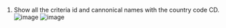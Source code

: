 1. Show all the criteria id and cannonical names with the country code CD.
![image](https://github.com/KasturiGhosh12/SQLBigQuery-Assignment/assets/154314536/8bda633d-d21b-40c0-bcae-bba91d773c70)
![image](https://github.com/KasturiGhosh12/SQLBigQuery-Assignment/assets/154314536/d2c3a035-70f8-49ed-81c7-8c592067535f)
